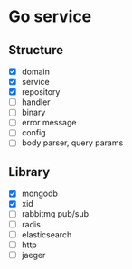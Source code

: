 # Go service

## Structure

- [x] domain 
- [x] service
- [x] repository
- [ ] handler
- [ ] binary
- [ ] error message
- [ ] config
- [ ] body parser, query params

## Library

- [x] mongodb
- [x] xid
- [ ] rabbitmq pub/sub
- [ ] radis
- [ ] elasticsearch
- [ ] http
- [ ] jaeger
